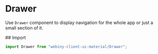 # Drawer
Use `Drawer` component to display navigation for the whole app or just a small section of it.

## Import
```js
import Drawer from "webiny-client-ui-material/Drawer";
```